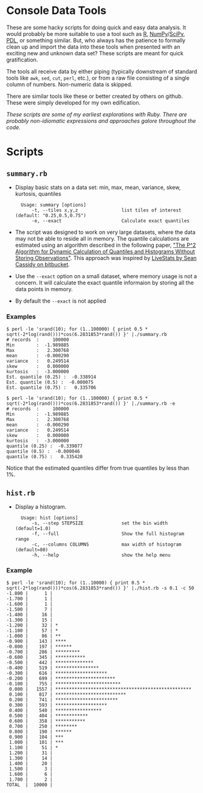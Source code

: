 Console Data Tools
==================

These are some hacky scripts for doing quick and easy data analysis.
It would probably be more suitable to use a tool such as [R][R],
[NumPy][NumPy]/[SciPy][SciPy], [PDL][PDL], or something similar. But,
who always has the patience to formally clean up and import the data
into these tools when presented with an exciting new and unknown data
set? These scripts are meant for quick gratification.

The tools all receive data by either piping (typically downstream of
standard tools like `awk`, `sed`, `cut`, `perl`, etc.), or from a raw
file consisting of a single column of numbers. Non-numeric data is
skipped.

There are similar tools like these or better created by others on
github. These were simply developed for my own edification.

*These scripts are some of my earliest explorations with Ruby. There are
probably non-idiomatic expressions and approaches galore throughout the
code.*


Scripts
=======

`summary.rb`
------------

* Display basic stats on a data set: min, max, mean, variance, skew,
  kurtosis, quantiles

        Usage: summary [options]
            -t, --tiles x,y,z                list tiles of interest (default: "0.25,0.5,0.75")
            -e, --exact                      Calculate exact quantiles

* The script was designed to work on very large datasets, where the data
  may not be able to reside all in memory. The quantile calculations are
  estimated using an algorithm described in the following paper, ["The P^2
  Algorithm for Dynamic Calculation of Quantiles and Histograms Without
  Storing Observations"][p2-algorithm]. This approach was inspired by
  [LiveStats by Sean Cassidy on bitbucket][livestats].

* Use the `--exact` option on a small dataset, where memory usage is not
  a concern. It will calculate the exact quantile informaion by storing
  all the data points in memory.

* By default the `--exact` is not applied

### Examples ###

    $ perl -le 'srand(10); for (1..100000) { print 0.5 * sqrt(-2*log(rand()))*cos(6.2831853*rand()) }' |./summary.rb
    # records  :     100000
    Min        :  -1.989885
    Max        :   2.300768
    mean       :  -0.000290
    variance   :   0.249514
    skew       :   0.000000
    kurtosis   :  -3.000000
    Est. quantile (0.25) :  -0.338914
    Est. quantile (0.5) :  -0.000075
    Est. quantile (0.75) :   0.335706

    $ perl -le 'srand(10); for (1..100000) { print 0.5 * sqrt(-2*log(rand()))*cos(6.2831853*rand()) }' |./summary.rb -e
    # records  :     100000
    Min        :  -1.989885
    Max        :   2.300768
    mean       :  -0.000290
    variance   :   0.249514
    skew       :   0.000000
    kurtosis   :  -3.000000
    quantile (0.25) :  -0.339077
    quantile (0.5) :  -0.000046
    quantile (0.75) :   0.335420

Notice that the estimated quantiles differ from true quantiles by less than 1%.

`hist.rb`
---------

* Display a histogram.

        Usage: hist [options]
            -s, --step STEPSIZE              set the bin width (default=1.0)
            -f, --full                       Show the full histogram range
            -c, --columns COLUMNS            max width of histogram (default=80)
            -h, --help                       show the help menu

### Example ###

    $ perl -le 'srand(10); for (1..10000) { print 0.5 * sqrt(-2*log(rand()))*cos(6.2831853*rand()) }' |./hist.rb -s 0.1 -c 50
    -1.800 |      1 |
    -1.700 |      1 |
    -1.600 |      1 |
    -1.500 |      7 |
    -1.400 |     16 |
    -1.300 |     15 |
    -1.200 |     32 | *
    -1.100 |     57 | *
    -1.000 |     86 | **
    -0.900 |    143 | ****
    -0.800 |    197 | ******
    -0.700 |    286 | *********
    -0.600 |    345 | ***********
    -0.500 |    442 | **************
    -0.400 |    519 | ****************
    -0.300 |    616 | *******************
    -0.200 |    699 | **********************
    -0.100 |    755 | ************************
     0.000 |   1557 | **************************************************
     0.100 |    817 | **************************
     0.200 |    741 | ***********************
     0.300 |    593 | *******************
     0.400 |    540 | *****************
     0.500 |    404 | ************
     0.600 |    358 | ***********
     0.700 |    250 | ********
     0.800 |    190 | ******
     0.900 |    104 | ***
     1.000 |    101 | ***
     1.100 |     51 | *
     1.200 |     31 |
     1.300 |     14 |
     1.400 |     20 |
     1.500 |      3 |
     1.600 |      6 |
     1.700 |      2 |
    TOTAL  |  10000 |

[R]: http://www.r-project.org
[NumPy]: http://www.numpy.org
[SciPy]: http://www.scipy.org
[PDL]: http://pdl.perl.org
[p2-algorithm]: http://www.cs.wustl.edu/~jain/papers/ftp/psqr.pdf
[livestats]: https://bitbucket.org/scassidy/livestats
